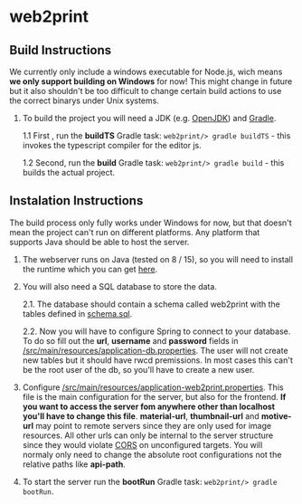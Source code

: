 # web2print

## Build Instructions

We currently only include a windows executable for Node.js, wich means **we only support building on Windows** for now! This might change in future but it also shouldn't be too difficult to change certain build actions to use the correct binarys under Unix systems.

1. To build the project you will need a JDK (e.g. [OpenJDK](https://adoptopenjdk.net/)) and [Gradle](https://gradle.org/).

    1.1 First , run the **buildTS** Gradle task: `web2print/> gradle buildTS` - this invokes the typescript compiler for the editor js.

    1.2 Second, run the **build** Gradle task: `web2print/> gradle build` - this builds the actual project.

## Instalation Instructions

The build process only fully works under Windows for now, but that doesn't mean the project can't run on different platforms. Any platform that supports Java should be able to host the server.

1. The webserver runs on Java (tested on 8 / 15), so you will need to install the runtime which you can get [here](https://www.oracle.com/java/technologies/javase-jre8-downloads.html).

2. You will also need a SQL database to store the data.

    2.1. The database should contain a schema called web2print with the tables defined in [schema.sql](schema.sql).

    2.2. Now you will have to configure Spring to connect to your database. To do so fill out the **url**, **username** and **password** fields in [/src/main/resources/application-db.properties](/src/main/resources/application-db.properties). The user will not create new tables but it should have rwcd premissions. In most cases this can't be the root user of the db, so you'll have to create a new user.

3. Configure [/src/main/resources/application-web2print.properties](/src/main/resources/application-web2print.properties). This file is the main configuration for the server, but also for the frontend. **If you want to access the server fom anywhere other than localhost you'll have to change this file**. **material-url**, **thumbnail-url** and **motive-url** may point to remote servers since they are only used for image resources. All other urls can only be internal to the server structure since they would violate [CORS](https://developer.mozilla.org/en-US/docs/Web/HTTP/CORS) on unconfigured targets. You will normaly only need to change the absolute root configurations not the relative paths like **api-path**. 

3. To start the server run the **bootRun** Gradle task: `web2print/> gradle bootRun`.
